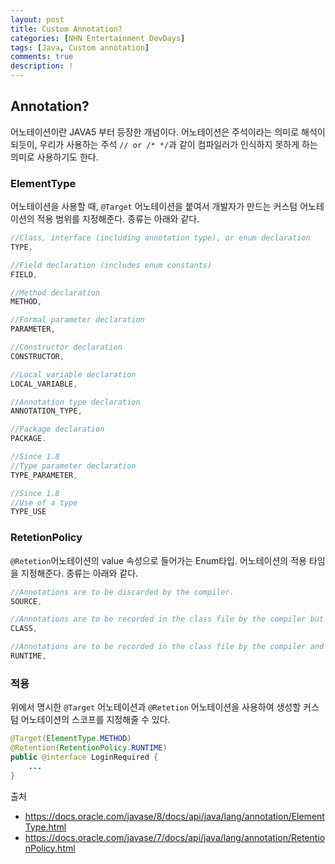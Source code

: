 ```yaml
---
layout: post
title: Custom Annotation?
categories: [NHN Entertainment DevDays]
tags: [Java, Custom annotation]
comments: true
description: !
---
```


## Annotation? ##

어노테이션이란 JAVA5 부터 등장한 개념이다. 어노테이션은 주석이라는 의미로 해석이 되듯이, 우리가 사용하는 주석 `// or /* */`과 같이 컴파일러가 인식하지 못하게 하는 의미로 사용하기도 한다.


### ElementType

어노테이션을 사용할 때, `@Target` 어노테이션을 붙여서 개발자가 만드는 커스텀 어노테이션의 적용 범위를 지정해준다. 종류는 아래와 같다.

```java
//Class, interface (including annotation type), or enum declaration
TYPE,

//Field declaration (includes enum constants)
FIELD,

//Method declaration
METHOD,

//Formal parameter declaration
PARAMETER,

//Constructor declaration
CONSTRUCTOR,

//Local variable declaration
LOCAL_VARIABLE,

//Annotation type declaration
ANNOTATION_TYPE,

//Package declaration
PACKAGE.

//Since 1.8
//Type parameter declaration
TYPE_PARAMETER,

//Since 1.8
//Use of a type
TYPE_USE
```

### RetetionPolicy

`@Retetion`어노테이션의 value 속성으로 들어가는 Enum타입. 어노테이션의 적용 타임을 지정해준다. 종류는 아래와 같다.

```java
//Annotations are to be discarded by the compiler.
SOURCE,

//Annotations are to be recorded in the class file by the compiler but need not be retained by the VM at run time. This is the default behavior.
CLASS,

//Annotations are to be recorded in the class file by the compiler and retained by the VM at run time, so they may be read reflectively.
RUNTIME,
```

### 적용

위에서 명시한 `@Target` 어노테이션과 `@Retetion` 어노테이션을 사용하여 생성할 커스텀 어노테이션의 스코프를 지정해줄 수 있다.

```java
@Target(ElementType.METHOD)
@Retention(RetentionPolicy.RUNTIME)
public @interface LoginRequired {
    ...
}
```

출처
* https://docs.oracle.com/javase/8/docs/api/java/lang/annotation/ElementType.html
* https://docs.oracle.com/javase/7/docs/api/java/lang/annotation/RetentionPolicy.html
